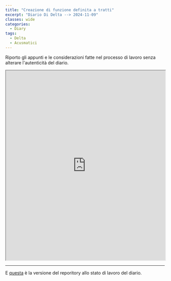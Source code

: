 ```yaml
---
title: "Creazione di funzione definita a tratti"
excerpt: "Diario Di Delta --> 2024-11-09"
classes: wide
categories:
  - Diary
tags:
  - Delta
  - Acusmatici
---
```


Riporto gli appunti e le considerazioni fatte nel processo di lavoro senza alterare l'autenticità del diario.

<iframe src="https://docs.google.com/viewer?url=https://s-e-a-m.github.io/giulio-romano-de-mattia/assets/docs/2024-11-09_deltaBlog.pdf&embedded=true" width="100%" height="600px"></iframe>

---

E [questa](https://github.com/DMGiulioRomano/delta/tree/d6259c91d5f743e1549a24f77b78d033cdd222f3) è la versione del reporitory allo stato di lavoro del diario.